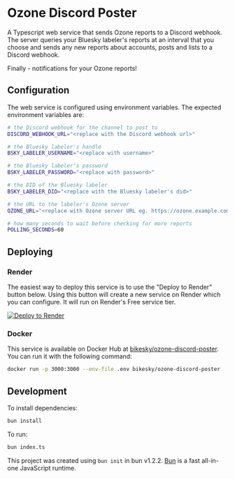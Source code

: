 # Ozone Discord Poster

A Typescript web service that sends Ozone reports to a Discord webhook. The server queries your Bluesky labeler's reports at an interval that you choose and sends any new reports about accounts, posts and lists to a Discord webhook.

Finally - notifications for your Ozone reports!

## Configuration

The web service is configured using environment variables. The expected environment variables are:

```sh
# the Discord webhook for the channel to post to
DISCORD_WEBHOOK_URL="<replace with the Discord webhook url>"

# the Bluesky labeler's handle
BSKY_LABELER_USERNAME="<replace with username>"

# the Bluesky labeler's password
BSKY_LABELER_PASSWORD="<replace with password>"

# the DID of the Bluesky labeler
BSKY_LABELER_DID="<replace with the Bluesky labeler's did>"

# the URL to the labeler's Ozone server
OZONE_URL="<replace with Ozone server URL eg. https://ozone.example.com>"

# how many seconds to wait before checking for more reports 
POLLING_SECONDS=60
```

## Deploying

### Render

The easiest way to deploy this service is to use the "Deploy to Render" button below. Using this button will create a new service on Render which you can configure. It will run on Render's Free service tier.

<a href="https://render.com/deploy?repo=https://github.com/bikesky-social/ozone-discord-poster">
<img src="https://render.com/images/deploy-to-render-button.svg" alt="Deploy to Render" />
</a>

### Docker

This service is available on Docker Hub at [bikesky/ozone-discord-poster](https://hub.docker.com/r/bikesky/ozone-discord-poster). You can run it with the following command:

```sh
docker run -p 3000:3000 --env-file .env bikesky/ozone-discord-poster
```

## Development

To install dependencies:

```bash
bun install
```

To run:

```bash
bun index.ts
```

This project was created using `bun init` in bun v1.2.2. [Bun](https://bun.sh) is a fast all-in-one JavaScript runtime.
